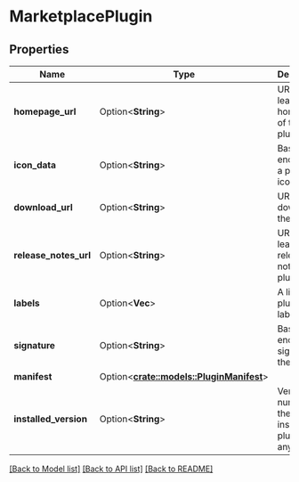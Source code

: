 # MarketplacePlugin

## Properties

Name | Type | Description | Notes
------------ | ------------- | ------------- | -------------
**homepage_url** | Option<**String**> | URL that leads to the homepage of the plugin. | [optional]
**icon_data** | Option<**String**> | Base64 encoding of a plugin icon SVG. | [optional]
**download_url** | Option<**String**> | URL to download the plugin. | [optional]
**release_notes_url** | Option<**String**> | URL that leads to the release notes of the plugin. | [optional]
**labels** | Option<**Vec<String>**> | A list of the plugin labels. | [optional]
**signature** | Option<**String**> | Base64 encoded signature of the plugin. | [optional]
**manifest** | Option<[**crate::models::PluginManifest**](PluginManifest.md)> |  | [optional]
**installed_version** | Option<**String**> | Version number of the already installed plugin, if any. | [optional]

[[Back to Model list]](../README.md#documentation-for-models) [[Back to API list]](../README.md#documentation-for-api-endpoints) [[Back to README]](../README.md)



